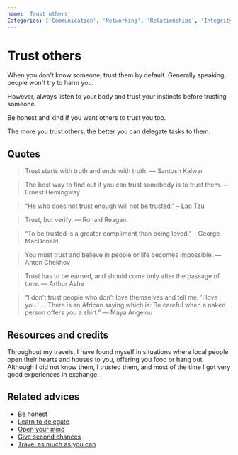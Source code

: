 ```yaml
---
name: 'Trust others'
Categories: ['Communication', 'Networking', 'Relationships', 'Integrity', 'Friendship', 'Community', 'Growth', 'Trust', 'Honesty', 'Remove Kindness']
---
```

# Trust others

When you don't know someone, trust them by default. Generally speaking, people won't try to harm you.

However, always listen to your body and trust your instincts before trusting someone.

Be honest and kind if you want others to trust you too.

The more you trust others, the better you can delegate tasks to them.

## Quotes

> Trust starts with truth and ends with truth. ― Santosh Kalwar

> The best way to find out if you can trust somebody is to trust them. ― Ernest Hemingway

> “He who does not trust enough will not be trusted.” – Lao Tzu

> Trust, but verify. ― Ronald Reagan

> “To be trusted is a greater compliment than being loved.” – George MacDonald

> You must trust and believe in people or life becomes impossible. ― Anton Chekhov

> Trust has to be earned, and should come only after the passage of time. ― Arthur Ashe

> “I don't trust people who don't love themselves and tell me, 'I love you.' ... There is an African saying which is: Be careful when a naked person offers you a shirt.” ― Maya Angelou

## Resources and credits

Throughout my travels, I have found myself in situations where local people open their hearts and houses to you, offering you food or hang out. Although I did not know them, I trusted them, and most of the time I got very good experiences in exchange.

## Related advices

- [Be honest](../Be%20honest/index.md)
- [Learn to delegate](../Learn%20to%20delegate/index.md)
- [Open your mind](../Open%20your%20mind/index.md)
- [Give second chances](../Give%20second%20chances/index.md)
- [Travel as much as you can](../Travel%20as%20much%20as%20you%20can/index.md)